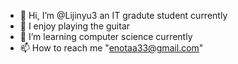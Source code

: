 - 👋 Hi, I’m @Lijinyu3 an IT gradute student currently
- 👀 I enjoy playing the guitar
- 🌱 I’m learning computer science currently
- 📫 How to reach me "enotaa33@gmail.com"

<!---
Lijinyu3/Lijinyu3 is a ✨ special ✨ repository because its `README.md` (this file) appears on your GitHub profile.
You can click the Preview link to take a look at your changes.
--->
